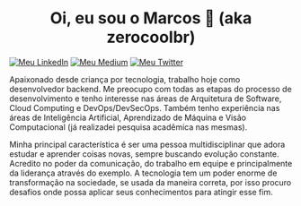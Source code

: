 <h1 align="center">Oi, eu sou o Marcos 👋 (aka zerocoolbr)</h1>
<p align="left">
          
<a href="https://www.linkedin.com/in/marcosbrs"><img src="https://img.shields.io/badge/-LinkedIn-blue?style=flat-square&logo=Linkedin&logoColor=white" alt="Meu LinkedIn"/></a> 
<a href="https://medium.com/@marcos.brs"><img src="https://img.shields.io/badge/-Medium-black?style=flat-square&logo=Medium&logoColor=white&link=https://medium.com/@marcos.brs%22" alt="Meu Medium"/></a> 
<a href="https://twitter.com/mbrsantana"><img src="https://img.shields.io/twitter/follow/mbrsantana?label=Follow&style=social" alt="Meu Twitter"></a> 
</p>

Apaixonado desde criança por tecnologia, trabalho hoje como desenvolvedor backend. Me preocupo com todas as etapas do processo de desenvolvimento e tenho interesse nas áreas de Arquitetura de Software, Cloud Computing e DevOps/DevSecOps. Também tenho experiência nas áreas de Inteligência Artificial, Aprendizado de Máquina e Visão Computacional (já realizadei pesquisa acadêmica nas mesmas).

Minha principal característica é ser uma pessoa multidisciplinar que adora estudar e aprender coisas novas, sempre buscando evolução constante. Acredito no poder da comunicação, do trabalho em equipe e principalmente da liderança através do exemplo. A tecnologia tem um poder enorme de transformação na sociedade, se usada da maneira correta, por isso procuro desafios onde possa aplicar seus conhecimentos para atingir esse fim.
